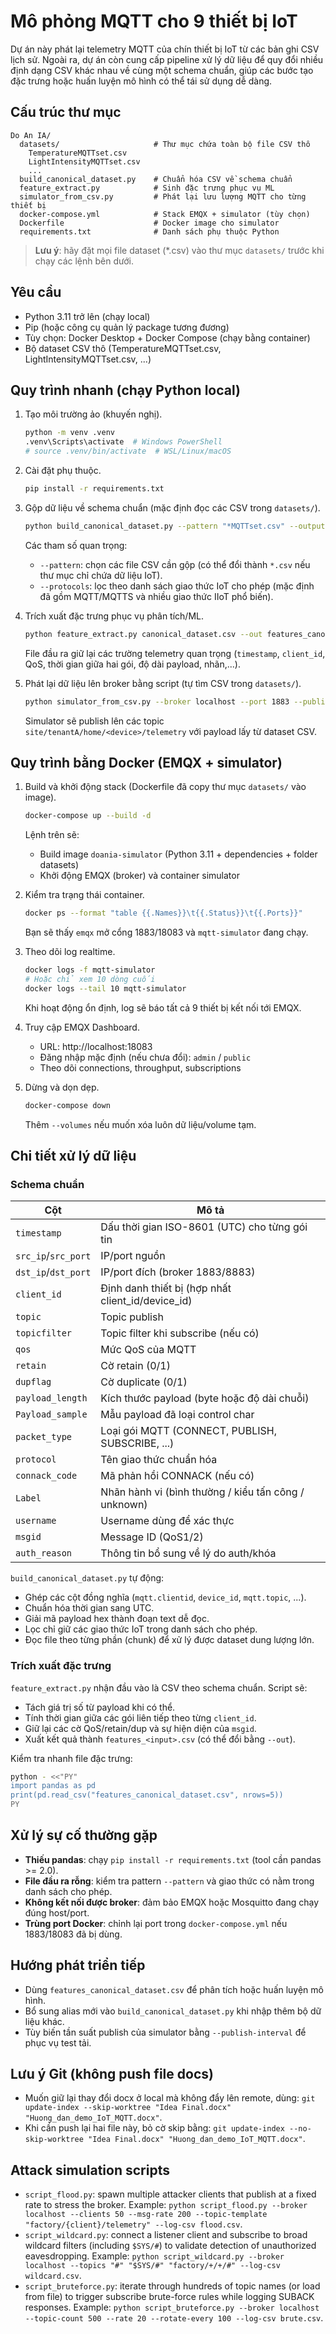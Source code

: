 ﻿# Mô phỏng MQTT cho 9 thiết bị IoT

Dự án này phát lại telemetry MQTT của chín thiết bị IoT từ các bản ghi CSV lịch sử. Ngoài ra, dự án còn cung cấp pipeline xử lý dữ liệu để quy đổi nhiều định dạng CSV khác nhau về cùng một schema chuẩn, giúp các bước tạo đặc trưng hoặc huấn luyện mô hình có thể tái sử dụng dễ dàng.

## Cấu trúc thư mục

```
Do An IA/
  datasets/                     # Thư mục chứa toàn bộ file CSV thô
    TemperatureMQTTset.csv
    LightIntensityMQTTset.csv
    ...
  build_canonical_dataset.py    # Chuẩn hóa CSV về schema chuẩn
  feature_extract.py            # Sinh đặc trưng phục vụ ML
  simulator_from_csv.py         # Phát lại lưu lượng MQTT cho từng thiết bị
  docker-compose.yml            # Stack EMQX + simulator (tùy chọn)
  Dockerfile                    # Docker image cho simulator
  requirements.txt              # Danh sách phụ thuộc Python
```

> **Lưu ý**: hãy đặt mọi file dataset (*.csv) vào thư mục `datasets/` trước khi chạy các lệnh bên dưới.

## Yêu cầu

- Python 3.11 trở lên (chạy local)
- Pip (hoặc công cụ quản lý package tương đương)
- Tùy chọn: Docker Desktop + Docker Compose (chạy bằng container)
- Bộ dataset CSV thô (TemperatureMQTTset.csv, LightIntensityMQTTset.csv, ...)

## Quy trình nhanh (chạy Python local)

1. Tạo môi trường ảo (khuyến nghị).

   ```bash
   python -m venv .venv
   .venv\Scripts\activate  # Windows PowerShell
   # source .venv/bin/activate  # WSL/Linux/macOS
   ```

2. Cài đặt phụ thuộc.

   ```bash
   pip install -r requirements.txt
   ```

3. Gộp dữ liệu về schema chuẩn (mặc định đọc các CSV trong `datasets/`).

   ```bash
   python build_canonical_dataset.py --pattern "*MQTTset.csv" --output canonical_dataset.csv --chunksize 50000 --force
   ```

   Các tham số quan trọng:
   - `--pattern`: chọn các file CSV cần gộp (có thể đổi thành `*.csv` nếu thư mục chỉ chứa dữ liệu IoT).
   - `--protocols`: lọc theo danh sách giao thức IoT cho phép (mặc định đã gồm MQTT/MQTTS và nhiều giao thức IIoT phổ biến).

4. Trích xuất đặc trưng phục vụ phân tích/ML.

   ```bash
   python feature_extract.py canonical_dataset.csv --out features_canonical_dataset.csv
   ```

   File đầu ra giữ lại các trường telemetry quan trọng (`timestamp`, `client_id`, QoS, thời gian giữa hai gói, độ dài payload, nhãn,...).

5. Phát lại dữ liệu lên broker bằng script (tự tìm CSV trong `datasets/`).

   ```bash
   python simulator_from_csv.py --broker localhost --port 1883 --publish-interval 0.2
   ```

   Simulator sẽ publish lên các topic `site/tenantA/home/<device>/telemetry` với payload lấy từ dataset CSV.

## Quy trình bằng Docker (EMQX + simulator)

1. Build và khởi động stack (Dockerfile đã copy thư mục `datasets/` vào image).

   ```bash
   docker-compose up --build -d
   ```

   Lệnh trên sẽ:
   - Build image `doania-simulator` (Python 3.11 + dependencies + folder datasets)
   - Khởi động EMQX (broker) và container simulator

2. Kiểm tra trạng thái container.

   ```bash
   docker ps --format "table {{.Names}}\t{{.Status}}\t{{.Ports}}"
   ```

   Bạn sẽ thấy `emqx` mở cổng 1883/18083 và `mqtt-simulator` đang chạy.

3. Theo dõi log realtime.

   ```bash
   docker logs -f mqtt-simulator
   # Hoặc chỉ xem 10 dòng cuối
   docker logs --tail 10 mqtt-simulator
   ```

   Khi hoạt động ổn định, log sẽ báo tất cả 9 thiết bị kết nối tới EMQX.

4. Truy cập EMQX Dashboard.
   - URL: http://localhost:18083
   - Đăng nhập mặc định (nếu chưa đổi): `admin` / `public`
   - Theo dõi connections, throughput, subscriptions

5. Dừng và dọn dẹp.

   ```bash
   docker-compose down
   ```

   Thêm `--volumes` nếu muốn xóa luôn dữ liệu/volume tạm.

## Chi tiết xử lý dữ liệu

### Schema chuẩn

| Cột              | Mô tả                                             |
|------------------|---------------------------------------------------|
| `timestamp`      | Dấu thời gian ISO-8601 (UTC) cho từng gói tin      |
| `src_ip`/`src_port` | IP/port nguồn                                   |
| `dst_ip`/`dst_port` | IP/port đích (broker 1883/8883)                 |
| `client_id`      | Định danh thiết bị (hợp nhất client_id/device_id) |
| `topic`          | Topic publish                                     |
| `topicfilter`    | Topic filter khi subscribe (nếu có)               |
| `qos`            | Mức QoS của MQTT                                  |
| `retain`         | Cờ retain (0/1)                                   |
| `dupflag`        | Cờ duplicate (0/1)                                |
| `payload_length` | Kích thước payload (byte hoặc độ dài chuỗi)       |
| `Payload_sample` | Mẫu payload đã loại control char                  |
| `packet_type`    | Loại gói MQTT (CONNECT, PUBLISH, SUBSCRIBE, ...)  |
| `protocol`       | Tên giao thức chuẩn hóa                           |
| `connack_code`   | Mã phản hồi CONNACK (nếu có)                      |
| `Label`          | Nhãn hành vi (bình thường / kiểu tấn công / unknown) |
| `username`       | Username dùng để xác thực                         |
| `msgid`          | Message ID (QoS1/2)                               |
| `auth_reason`    | Thông tin bổ sung về lý do auth/khóa              |

`build_canonical_dataset.py` tự động:
- Ghép các cột đồng nghĩa (`mqtt.clientid`, `device_id`, `mqtt.topic`, ...).
- Chuẩn hóa thời gian sang UTC.
- Giải mã payload hex thành đoạn text dễ đọc.
- Lọc chỉ giữ các giao thức IoT trong danh sách cho phép.
- Đọc file theo từng phần (chunk) để xử lý được dataset dung lượng lớn.

### Trích xuất đặc trưng

`feature_extract.py` nhận đầu vào là CSV theo schema chuẩn. Script sẽ:
- Tách giá trị số từ payload khi có thể.
- Tính thời gian giữa các gói liên tiếp theo từng `client_id`.
- Giữ lại các cờ QoS/retain/dup và sự hiện diện của `msgid`.
- Xuất kết quả thành `features_<input>.csv` (có thể đổi bằng `--out`).

Kiểm tra nhanh file đặc trưng:

```bash
python - <<"PY"
import pandas as pd
print(pd.read_csv("features_canonical_dataset.csv", nrows=5))
PY
```

## Xử lý sự cố thường gặp

- **Thiếu pandas**: chạy `pip install -r requirements.txt` (tool cần pandas >= 2.0).
- **File đầu ra rỗng**: kiểm tra pattern `--pattern` và giao thức có nằm trong danh sách cho phép.
- **Không kết nối được broker**: đảm bảo EMQX hoặc Mosquitto đang chạy đúng host/port.
- **Trùng port Docker**: chỉnh lại port trong `docker-compose.yml` nếu 1883/18083 đã bị dùng.

## Hướng phát triển tiếp

- Dùng `features_canonical_dataset.csv` để phân tích hoặc huấn luyện mô hình.
- Bổ sung alias mới vào `build_canonical_dataset.py` khi nhập thêm bộ dữ liệu khác.
- Tùy biến tần suất publish của simulator bằng `--publish-interval` để phục vụ test tải.



## Lưu ý Git (không push file docs)

- Muốn giữ lại thay đổi docx ở local mà không đẩy lên remote, dùng: `git update-index --skip-worktree "Idea Final.docx" "Huong_dan_demo_IoT_MQTT.docx"`.
- Khi cần push lại hai file này, bỏ cờ skip bằng: `git update-index --no-skip-worktree "Idea Final.docx" "Huong_dan_demo_IoT_MQTT.docx"`.
## Attack simulation scripts

- `script_flood.py`: spawn multiple attacker clients that publish at a fixed rate to stress the broker. Example: `python script_flood.py --broker localhost --clients 50 --msg-rate 200 --topic-template "factory/{client}/telemetry" --log-csv flood.csv`.
- `script_wildcard.py`: connect a listener client and subscribe to broad wildcard filters (including `$SYS/#`) to validate detection of unauthorized eavesdropping. Example: `python script_wildcard.py --broker localhost --topics "#" "$SYS/#" "factory/+/+/#" --log-csv wildcard.csv`.
- `script_bruteforce.py`: iterate through hundreds of topic names (or load from file) to trigger subscribe brute-force rules while logging SUBACK responses. Example: `python script_bruteforce.py --broker localhost --topic-count 500 --rate 20 --rotate-every 100 --log-csv brute.csv`.
